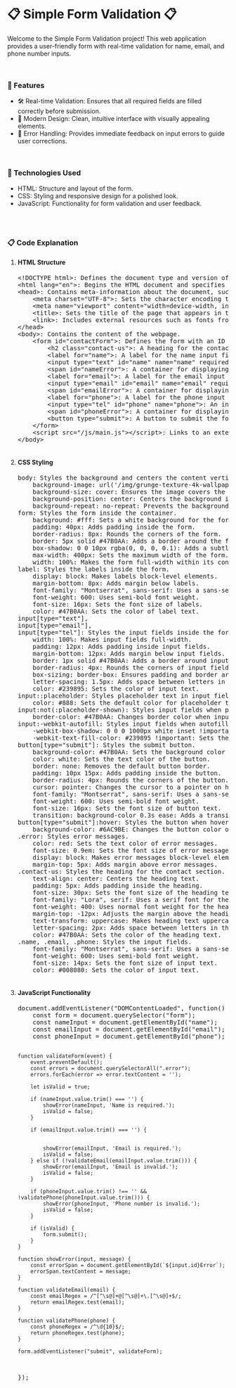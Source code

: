 <h1>📋 Simple Form Validation 📋</h1>
<p>
    Welcome to the Simple Form Validation project! This web application provides a user-friendly form with real-time validation for name, email, and phone number inputs.
</p>
<br>
<h3>🚀 Features</h3>
<ul>
    <li>🛠 Real-time Validation: Ensures that all required fields are filled correctly before submission.</li>
    <li>🎨 Modern Design: Clean, intuitive interface with visually appealing elements.</li>
    <li>🔄 Error Handling: Provides immediate feedback on input errors to guide user corrections.</li>
</ul>
<br>
<h3>🔧 Technologies Used</h3>
<ul>
    <li>HTML: Structure and layout of the form.</li>
    <li>CSS: Styling and responsive design for a polished look.</li>
    <li>JavaScript: Functionality for form validation and user feedback.</li>
</ul>
<br><br>
<h3>📋 Code Explanation</h3>
<ol>
    <li>
        <h4>HTML Structure</h4>
        <pre>
&lt;!DOCTYPE html&gt;: Defines the document type and version of HTML.
&lt;html lang="en"&gt;: Begins the HTML document and specifies English as the language.
&lt;head&gt;: Contains meta-information about the document, such as character encoding, viewport settings, and links to external resources.
    &lt;meta charset="UTF-8"&gt;: Sets the character encoding to UTF-8.
    &lt;meta name="viewport" content="width=device-width, initial-scale=1.0"&gt;: Ensures the page is responsive on all devices.
    &lt;title&gt;: Sets the title of the page that appears in the browser tab.
    &lt;link&gt;: Includes external resources such as fonts from Google Fonts and a stylesheet for styling.
&lt;/head&gt;
&lt;body&gt;: Contains the content of the webpage.
    &lt;form id="contactForm"&gt;: Defines the form with an ID of 'contactForm'.
        &lt;h2 class="contact-us"&gt;: A heading for the contact section.
        &lt;label for="name"&gt;: A label for the name input field.
        &lt;input type="text" id="name" name="name" required&gt;: An input field for entering the name.
        &lt;span id="nameError"&gt;: A container for displaying error messages for the name field.
        &lt;label for="email"&gt;: A label for the email input field.
        &lt;input type="email" id="email" name="email" required&gt;: An input field for entering the email.
        &lt;span id="emailError"&gt;: A container for displaying error messages for the email field.
        &lt;label for="phone"&gt;: A label for the phone input field.
        &lt;input type="tel" id="phone" name="phone"&gt;: An input field for entering the phone number.
        &lt;span id="phoneError"&gt;: A container for displaying error messages for the phone field.
        &lt;button type="submit"&gt;: A button to submit the form.
    &lt;/form&gt;
    &lt;script src="/js/main.js"&gt;&lt;/script&gt;: Links to an external JavaScript file that contains the logic for form validation.
&lt;/body&gt;
        </pre>
    </li>
    <li>
        <h4>CSS Styling</h4>
        <pre>
body: Styles the background and centers the content vertically and horizontally.
    background-image: url('/img/grunge-texture-4k-wallpapers.jpg'): Sets a full-screen background image.
    background-size: cover: Ensures the image covers the entire background area.
    background-position: center: Centers the background image.
    background-repeat: no-repeat: Prevents the background image from repeating.
form: Styles the form inside the container.
    background: #fff: Sets a white background for the form.
    padding: 40px: Adds padding inside the form.
    border-radius: 8px: Rounds the corners of the form.
    border: 5px solid #47B0AA: Adds a border around the form.
    box-shadow: 0 0 10px rgba(0, 0, 0, 0.1): Adds a subtle shadow for a 3D effect.
    max-width: 400px: Sets the maximum width of the form.
    width: 100%: Makes the form full-width within its container.
label: Styles the labels inside the form.
    display: block: Makes labels block-level elements.
    margin-bottom: 8px: Adds margin below labels.
    font-family: "Montserrat", sans-serif: Uses a sans-serif font.
    font-weight: 600: Uses semi-bold font weight.
    font-size: 16px: Sets the font size of labels.
    color: #47B0AA: Sets the color of label text.
input[type="text"],
input[type="email"],
input[type="tel"]: Styles the input fields inside the form.
    width: 100%: Makes input fields full-width.
    padding: 12px: Adds padding inside input fields.
    margin-bottom: 12px: Adds margin below input fields.
    border: 1px solid #47B0AA: Adds a border around input fields.
    border-radius: 4px: Rounds the corners of input fields.
    box-sizing: border-box: Ensures padding and border are included in the width and height.
    letter-spacing: 1.5px: Adds space between letters in input text.
    color: #239895: Sets the color of input text.
input::placeholder: Styles placeholder text in input fields.
    color: #888: Sets the default color for placeholder text.
input:not(:placeholder-shown): Styles input fields when placeholder is not shown.
    border-color: #47B0AA: Changes border color when input is filled.
input:-webkit-autofill: Styles input fields when autofilled by the browser.
    -webkit-box-shadow: 0 0 0 1000px white inset !important: Removes the default autofill background.
    -webkit-text-fill-color: #239895 !important: Sets the text color for autofilled fields.
button[type="submit"]: Styles the submit button.
    background-color: #47B0AA: Sets the background color of the button.
    color: white: Sets the text color of the button.
    border: none: Removes the default button border.
    padding: 10px 15px: Adds padding inside the button.
    border-radius: 4px: Rounds the corners of the button.
    cursor: pointer: Changes the cursor to a pointer on hover.
    font-family: "Montserrat", sans-serif: Uses a sans-serif font.
    font-weight: 600: Uses semi-bold font weight.
    font-size: 16px: Sets the font size of button text.
    transition: background-color 0.3s ease: Adds a transition effect for background color change on hover.
button[type="submit"]:hover: Styles the button when hovered over.
    background-color: #6AC9BE: Changes the button color on hover for a visual effect.
.error: Styles error messages.
    color: red: Sets the text color of error messages.
    font-size: 0.9em: Sets the font size of error messages.
    display: block: Makes error messages block-level elements.
    margin-top: 5px: Adds margin above error messages.
.contact-us: Styles the heading for the contact section.
    text-align: center: Centers the heading text.
    padding: 5px: Adds padding inside the heading.
    font-size: 30px: Sets the font size of the heading text.
    font-family: "Lora", serif: Uses a serif font for the heading text.
    font-weight: 400: Uses normal font weight for the heading text.
    margin-top: -12px: Adjusts the margin above the heading.
    text-transform: uppercase: Makes heading text uppercase.
    letter-spacing: 2px: Adds space between letters in the heading text.
    color: #47B0AA: Sets the color of the heading text.
.name, .email, .phone: Styles the input fields.
    font-family: "Montserrat", sans-serif: Uses a sans-serif font.
    font-weight: 600: Uses semi-bold font weight.
    font-size: 14px: Sets the font size of input text.
    color: #008080: Sets the color of input text.
        </pre>
    </li>
    <li>
        <h4>JavaScript Functionality</h4>
        <pre>
document.addEventListener("DOMContentLoaded", function() {
    const form = document.querySelector("form");
    const nameInput = document.getElementById("name");
    const emailInput = document.getElementById("email");
    const phoneInput = document.getElementById("phone");

    function validateForm(event) {
        event.preventDefault();
        const errors = document.querySelectorAll(".error");
        errors.forEach(error => error.textContent = '');

        let isValid = true;

        if (nameInput.value.trim() === '') {
            showError(nameInput, 'Name is required.');
            isValid = false;
        }

        if (emailInput.value.trim() === '') {


            showError(emailInput, 'Email is required.');
            isValid = false;
        } else if (!validateEmail(emailInput.value.trim())) {
            showError(emailInput, 'Email is invalid.');
            isValid = false;
        }

        if (phoneInput.value.trim() !== '' && !validatePhone(phoneInput.value.trim())) {
            showError(phoneInput, 'Phone number is invalid.');
            isValid = false;
        }

        if (isValid) {
            form.submit();
        }
    }

    function showError(input, message) {
        const errorSpan = document.getElementById(`${input.id}Error`);
        errorSpan.textContent = message;
    }

    function validateEmail(email) {
        const emailRegex = /^[^\s@]+@[^\s@]+\.[^\s@]+$/;
        return emailRegex.test(email);
    }

    function validatePhone(phone) {
        const phoneRegex = /^\d{10}$/;
        return phoneRegex.test(phone);
    }

    form.addEventListener("submit", validateForm);
});
        </pre>
    </li>
</ol>
